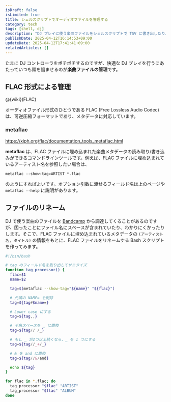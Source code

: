 ```yaml
---
isDraft: false
isLimited: true
title: シェルスクリプトでオーディオファイルを管理する
category: tech
tags: [shell, dj]
description: "DJ プレイに使う楽曲ファイルをシェルスクリプトで TSV に書き出したり、メタデータを抽出して容易に管理するための仕組みを作成します。"
publishDate: 2025-04-12T16:14:53+09:00
updateDate: 2025-04-12T17:41:41+09:00
relatedArticles: []
---
```


たまに DJ コントローラをポチポチするのですが、快適な DJ プレイを行うにあたっていつも頭を悩ませるのが**楽曲ファイルの管理**です。

## FLAC 形式による管理

@{wiki}(FLAC)

オーディオファイル形式のひとつである FLAC (Free Lossless Audio Codec) は、可逆圧縮フォーマットであり、メタデータに対応しています。

### metaflac

https://xiph.org/flac/documentation_tools_metaflac.html

**metaflac** は、FLAC ファイルに埋め込まれた楽曲メタデータの読み取り/書き込みができるコマンドラインツールです。例えば、FLAC ファイルに埋め込まれているアーティスト名を参照したい場合は、

```bash:コンソール
metaflac --show-tag=ARTIST *.flac
```

のようにすればよいです。オプション引数に渡せるフィールド名は上のページや `metaflac --help` に説明があります。


## ファイルのリネーム

DJ で使う楽曲のファイルを [Bandcamp](https://bandcamp.com) から調達してくることがあるのですが、困ったことにファイル名にスペースが含まれていたり、わかりにくかったりします。そこで、FLAC ファイルに埋め込まれているメタデータの `(アーティスト名, タイトル)` の情報をもとに、FLAC ファイルをリネームする Bash スクリプトを作ってみます。

```bash
#!/bin/bash

# tag のフィールド名を取り出してサニタイズ
function tag_processor() {
  flac=$1
  name=$2

  tag=$(metaflac --show-tag="${name}" "${flac}")

  # 先頭の NAME= を削除
  tag=${tag#$name=}

  # Lower case にする
  tag=${tag,,}

  # 半角スペースを _ に置換
  tag=${tag// /_}

  # もし _ が2つ以上続くなら、_ を 1 つにする
  tag=${tag//_+/_}

  # & を and に置換
  tag=${tag//&/and}

  echo ${tag}
}

for flac in *.flac; do
  tag_processor "$flac" "ARTIST"
  tag_processor "$flac" "ALBUM"
done
```